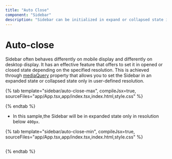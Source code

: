```yaml
---
title: "Auto Close"
component: "Sidebar"
description: "Sidebar can be initialized in expand or collapsed state in user specified resolutions."
---
```


# Auto-close

Sidebar often behaves differently on mobile display and differently on desktop display. It has an effective feature that offers
to set it in opened or closed state depending on the specified resolution. This is achieved
through [mediaQuery](../api/sidebar#mediaquery) property that allows you to set the Sidebar in an expanded state or collapsed state only in user-defined resolution.

{% tab template="sidebar/auto-close-max", compileJsx=true, sourceFiles="app/App.tsx,app/index.tsx,index.html,style.css" %}

{% endtab %}

* In this sample,the Sidebar will be in expanded state only in resolution below `400px`.

{% tab template="sidebar/auto-close-min", compileJsx=true, sourceFiles="app/App.tsx,app/index.tsx,index.html,style.css" %}

```typescript

```

{% endtab %}